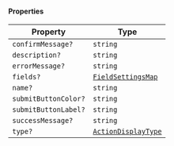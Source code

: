 #### Properties

| Property                                            | Type                                                         |
| --------------------------------------------------- | ------------------------------------------------------------ |
| <a id="confirmmessage"></a> `confirmMessage?`       | `string`                                                     |
| <a id="description"></a> `description?`             | `string`                                                     |
| <a id="errormessage"></a> `errorMessage?`           | `string`                                                     |
| <a id="fields"></a> `fields?`                       | [`FieldSettingsMap`](./generated/html/FieldSettingsMap.md)   |
| <a id="name"></a> `name?`                           | `string`                                                     |
| <a id="submitbuttoncolor"></a> `submitButtonColor?` | `string`                                                     |
| <a id="submitbuttonlabel"></a> `submitButtonLabel?` | `string`                                                     |
| <a id="successmessage"></a> `successMessage?`       | `string`                                                     |
| <a id="type"></a> `type?`                           | [`ActionDisplayType`](./generated/html/ActionDisplayType.md) |
